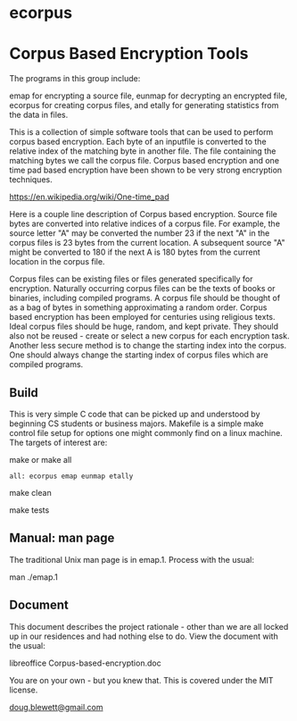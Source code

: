 # ecorpus

Corpus Based Encryption Tools
=============================

The programs in this group include:

  emap for encrypting a source file,
  eunmap for decrypting an encrypted file,
  ecorpus for creating corpus files, and
  etally for generating statistics from the data in files.

This is a collection of simple software tools that can be used to perform corpus based encryption.  Each byte of an inputfile is converted to the relative index of the matching byte in another file.  The file containing the matching bytes we call the corpus file.  Corpus based encryption and one time pad based encryption have been shown to be very strong encryption techniques.

https://en.wikipedia.org/wiki/One-time_pad

Here is a couple line description of Corpus based encryption.  Source file bytes are converted into relative indices of a corpus file.  For example, the source letter "A" may be converted the number 23 if the next "A" in the corpus files is 23 bytes from the current location.  A subsequent source "A" might be converted to 180 if the next A is 180 bytes from the current location in the corpus file.

Corpus files can be existing files or files generated specifically for encryption.  Naturally occurring corpus files can be the texts of books or binaries, including compiled programs.  A corpus file should be thought of as a bag of bytes in something approximating a random order.  Corpus based encryption has been employed for centuries using religious texts.  Ideal corpus files should be huge, random, and kept private.  They should also not be reused - create or select a new corpus for each encryption task.  Another less secure method is to change the starting index into the corpus.  One should always change the starting index of corpus files which are compiled programs.


Build
-----

This is very simple C code that can be picked up and understood by beginning CS students or business majors.  Makefile is a simple make control file setup for options one might commonly find on a linux machine.  The targets of interest are:

  make
   or
  make all

    all: ecorpus emap eunmap etally

  make clean

  make tests


Manual: man page
----------------

The traditional Unix man page is in emap.1.  Process with the usual:

  man ./emap.1


Document
--------

This document describes the project rationale - other than we are all locked up in our residences and had nothing else to do.  View the document with the usual:

  libreoffice Corpus-based-encryption.doc

You are on your own - but you knew that.  This is covered under the MIT license.

doug.blewett@gmail.com
